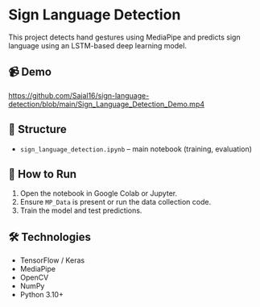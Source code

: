 # Sign Language Detection

This project detects hand gestures using MediaPipe and predicts sign language using an LSTM-based deep learning model.

## 📹 Demo

https://github.com/Sajal16/sign-language-detection/blob/main/Sign_Language_Detection_Demo.mp4


## 📂 Structure
- `sign_language_detection.ipynb` – main notebook (training, evaluation)


## 📌 How to Run
1. Open the notebook in Google Colab or Jupyter.
2. Ensure `MP_Data` is present or run the data collection code.
3. Train the model and test predictions.

## 🛠️ Technologies
- TensorFlow / Keras
- MediaPipe
- OpenCV
- NumPy
- Python 3.10+
